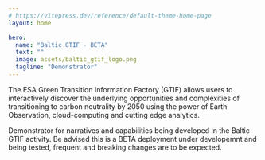 ```yaml
---
# https://vitepress.dev/reference/default-theme-home-page
layout: home

hero:
  name: "Baltic GTIF - BETA"
  text: ""
  image: assets/baltic_gtif_logo.png
  tagline: "Demonstrator"
---
```

<script client-only>
  if(window && !customElements.get('eox-itemfilter')) import("@eox/itemfilter");
</script>

The ESA Green Transition Information Factory (GTIF) allows users to interactively discover the underlying opportunities and complexities of transitioning to carbon neutrality by 2050 using the power of Earth Observation, cloud-computing and cutting edge analytics.

Demonstrator for narratives and capabilities being developed in the Baltic GTIF activity.
Be advised this is a BETA deployment under developemnt and being tested, frequent and breaking changes are to be expected.

<div class="large-space"></div>

